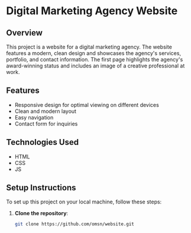 # Digital Marketing Agency Website

## Overview

This project is a website for a digital marketing agency. The website features a modern, clean design and showcases the agency's services, portfolio, and contact information. The first page highlights the agency's award-winning status and includes an image of a creative professional at work.

## Features

- Responsive design for optimal viewing on different devices
- Clean and modern layout
- Easy navigation
- Contact form for inquiries

## Technologies Used

- HTML
- CSS
- JS

## Setup Instructions

To set up this project on your local machine, follow these steps:

1. **Clone the repository**:

   ```sh
   git clone https://github.com/omsn/website.git

